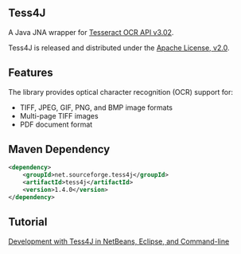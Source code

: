 ## Tess4J

A Java JNA wrapper for [Tesseract OCR API v3.02](http://code.google.com/p/tesseract-ocr/).

Tess4J is released and distributed under the [Apache License, v2.0](http://www.apache.org/licenses/LICENSE-2.0).

## Features

The library provides optical character recognition (OCR) support for:

* TIFF, JPEG, GIF, PNG, and BMP image formats
* Multi-page TIFF images
* PDF document format

## Maven Dependency
```xml
<dependency>
    <groupId>net.sourceforge.tess4j</groupId>
    <artifactId>tess4j</artifactId>
    <version>1.4.0</version>
</dependency>
```

## Tutorial

[Development with Tess4J in NetBeans, Eclipse, and Command-line](http://tess4j.sourceforge.net/tutorial/)
